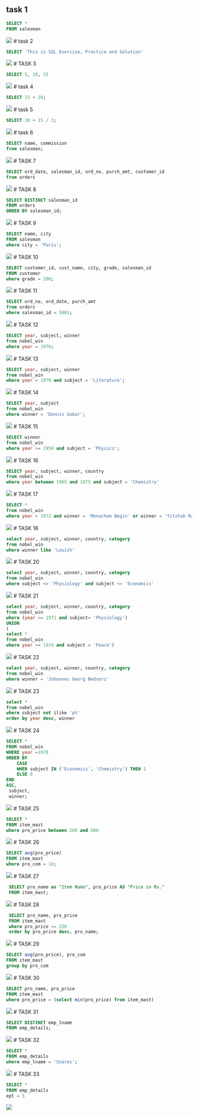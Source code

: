 ## task 1

```sql
SELECT *
FROM salesman
```


<img src="./pictures/Снимок экрана от 2023-02-25 20-55-08.png">
# task 2

```sql
SELECT 'This is SQL Exercise, Practice and Solution'
```


<img src="./pictures/Снимок экрана от 2023-02-25 20-44-09.png">
# TASK 3

```sql
SELECT 5, 10, 15
```


<img src="./pictures/Снимок экрана от 2023-02-25 20-53-07.png">
# task 4

```sql
SELECT 15 + 10;
```


<img src="./pictures/Снимок экрана от 2023-02-26 12-32-05.png">
# task 5

```sql
SELECT 10 + 15 / 3;
```


<img src="./pictures/Снимок экрана от 2023-02-26 12-49-42.png">
# task 6

```sql
SELECT name, commission
from salesman;
```


<img src="./pictures/Снимок экрана от 2023-02-26 12-54-15.png">
# TASK 7

```sql
SELECT ord_date, salesman_id, ord_no, purch_amt, customer_id
from orders

```


<img src="./pictures/Снимок экрана от 2023-02-26 13-05-39.png">
# TASK 8

```sql
SELECT DISTINCT salesman_id
FROM orders
ORDER BY salesman_id;
```


<img src="./pictures/Снимок экрана от 2023-02-26 13-27-16.png">
# TASK 9

```sql
SELECT name, city
FROM salesman
where city = 'Paris';
```


<img src="./pictures/Снимок экрана от 2023-02-26 13-36-51.png">
# TASK 10

```sql
SELECT customer_id, cust_name, city, grade, salesman_id
FROM customer
where grade = 200;
```


<img src="./pictures/Снимок экрана от 2023-02-26 13-42-09.png">
# TASK 11

```sql
SELECT ord_no, ord_date, purch_amt
from orders
where salesman_id = 5001;
```


<img src="./pictures/Снимок экрана от 2023-02-26 13-46-02.png">
# TASK 12

```sql
SELECT year, subject, winner
from nobel_win
where year = 1970;
```


<img src="./pictures/Снимок экрана от 2023-02-26 13-50-32.png">
# TASK 13

```sql
SELECT year, subject, winner
from nobel_win
where year = 1970 and subject = 'Literature';
```


<img src="./pictures/Снимок экрана от 2023-02-26 13-53-30.png">
# TASK 14

```sql
SELECT year, subject
from nobel_win
where winner = 'Dennis Gabor';
```


<img src="./pictures/Снимок экрана от 2023-02-26 13-56-23.png">
# TASK 15

```sql
SELECT winner
from nobel_win
where year >= 1950 and subject = 'Physics';
```


<img src="./pictures/Снимок экрана от 2023-02-26 14-01-31.png">
# TASK 16

```sql
SELECT year, subject, winner, country
from nobel_win
where year between 1965 and 1975 and subject = 'Chemistry'
```


<img src="./pictures/Снимок экрана от 2023-02-26 14-07-32.png">
# TASK 17

```sql
SELECT *
from nobel_win
where year > 1972 and winner = 'Menachem Begin' or winner = 'Yitzhak Rabin';
```


<img src="./pictures/Снимок экрана от 2023-02-26 14-22-50.png">
# TASK 18

```sql
select year, subject, winner, country, category
from nobel_win
where winner like 'Louis%'
```


<img src="./pictures/Снимок экрана от 2023-02-26 14-32-29.png">
# TASK 20

```sql
select year, subject, winner, country, category
from nobel_win
where subject <> 'Physiology' and subject <> 'Economics' 
```


<img src="./pictures/Снимок экрана от 2023-02-26 14-41-15.png">
# TASK 21

```sql
select year, subject, winner, country, category
from nobel_win
where (year <= 1971 and subject= 'Physiology')
UNION
(
select *
from nobel_win
where year >= 1974 and subject = 'Peace')
```


<img src="./pictures/Снимок экрана от 2023-02-26 14-50-26.png">
# TASK 22

```sql
select year, subject, winner, country, category
from nobel_win
where winner = 'Johannes Georg Bednorz'
```


<img src="./pictures/Снимок экрана от 2023-02-26 14-55-11.png">
# TASK 23

```sql
select *
from nobel_win
where subject not ilike 'p%'
order by year desc, winner
```


<img src="./pictures/Снимок экрана от 2023-02-26 15-00-13.png">
# TASK 24

```sql
SELECT *
FROM nobel_win
WHERE year =1970
ORDER BY
    CASE
    WHEN subject IN ('Economics', 'Chemistry') THEN 1
    ELSE 0
END
ASC,
 subject,
 winner;
```


<img src="./pictures/Снимок экрана от 2023-02-26 15-32-44.png">
# TASK 25

```sql
SELECT *
FROM item_mast
where pro_price between 200 and 600
```


<img src="./pictures/Снимок экрана от 2023-02-26 15-38-29.png">
# TASK 26

```sql
SELECT avg(pro_price)
FROM item_mast
where pro_com = 16;
```


<img src="./pictures/Снимок экрана от 2023-02-26 15-47-51.png">
# TASK 27

```sql
 SELECT pro_name as "Item Name", pro_price AS "Price in Rs."
 FROM item_mast;
```


<img src="./pictures/Снимок экрана от 2023-02-26 15-51-45.png">
# TASK 28

```sql
 SELECT pro_name, pro_price
 FROM item_mast
 where pro_price >= 250
 order by pro_price desc, pro_name;
```


<img src="./pictures/Снимок экрана от 2023-02-26 15-59-11.png">
# TASK 29

```sql
SELECT avg(pro_price), pro_com
FROM item_mast
group by pro_com 
```


<img src="./pictures/Снимок экрана от 2023-02-26 16-07-23.png">
# TASK 30

```sql
SELECT pro_name, pro_price
FROM item_mast
where pro_price = (select min(pro_price) from item_mast)
```


<img src="./pictures/Снимок экрана от 2023-02-26 16-15-21.png">
# TASK 31

```sql
SELECT DISTINCT emp_lname
FROM emp_details;

```


<img src="./pictures/Снимок экрана от 2023-02-26 16-20-18.png">
# TASK 32

```sql
SELECT *
FROM emp_details
where emp_lname = 'Snares';
```


<img src="./pictures/Снимок экрана от 2023-02-26 16-24-30.png">
# TASK 33

```sql
SELECT *
FROM emp_details
ept = 5
```
<img src="./pictures/Снимок экрана от 2023-02-26 16-27-51.png">